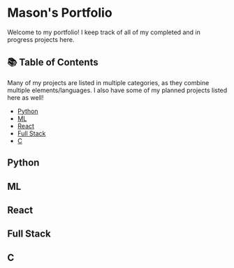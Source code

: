 # Mason's Portfolio
Welcome to my portfolio! I keep track of all of my completed and in progress projects here.

## 📚 Table of Contents
Many of my projects are listed in multiple categories, as they combine multiple elements/languages. I also have some of my planned projects listed here as well!
+ [Python](#python)
+ [ML](#ml)
+ [React](#react)
+ [Full Stack](#full-stack)
+ [C](#c)

## Python


## ML


## React


## Full Stack


## C
